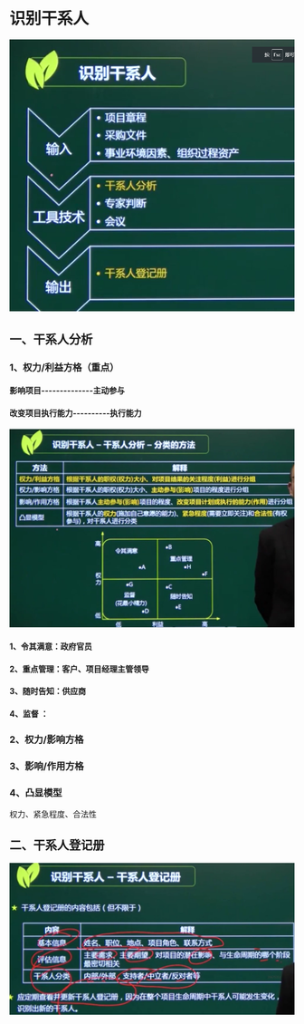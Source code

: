 # 识别干系人

![image-20210407142646498](../picture/image-20210407142646498.png)







## 一、干系人分析

### 1、权力/利益方格（重点）

#### 影响项目--------------主动参与

#### 改变项目执行能力----------执行能力

![image-20210407144055031](../picture/image-20210407144055031.png)



#### 1、令其满意：政府官员

#### 2、重点管理：客户、项目经理主管领导

#### 3、随时告知：供应商

#### 4、监督        ：



### 2、权力/影响方格

### 3、影响/作用方格

### 4、凸显模型

权力、紧急程度、合法性



## 二、干系人登记册

![image-20210407145558978](../picture/image-20210407145558978.png)



































































